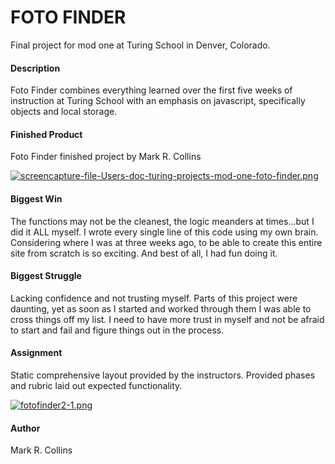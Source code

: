 # FOTO FINDER

Final project for mod one at Turing School in Denver, Colorado.

#### Description
Foto Finder combines everything learned over the first five weeks of instruction at Turing School with an emphasis on javascript, specifically objects and local storage.

#### Finished Product
Foto Finder finished project by Mark R. Collins

[![screencapture-file-Users-doc-turing-projects-mod-one-foto-finder.png](https://i.postimg.cc/25fJp8ss/screencapture-file-Users-doc-turing-projects-mod-one-foto-finder.png)](https://postimg.cc/fVB5mZTC)

#### Biggest Win
The functions may not be the cleanest, the logic meanders at times...but I did it ALL myself. I wrote every single line of this code using my own brain. Considering where I was at three weeks ago, to be able to create this entire site from scratch is so exciting. And best of all, I had fun doing it.

#### Biggest Struggle
Lacking confidence and not trusting myself. Parts of this project were daunting, yet as soon as I started and worked through them I was able to cross things off my list. I need to have more trust in myself and not be afraid to start and fail and figure things out in the process.

#### Assignment
Static comprehensive layout provided by the instructors. Provided phases and rubric laid out expected functionality.

[![fotofinder2-1.png](https://i.postimg.cc/fy12B2z7/fotofinder2-1.png)](https://postimg.cc/FkgVKxJ1)

#### Author
Mark R. Collins
